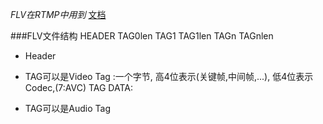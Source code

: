 *FLV在RTMP中用到*
[文档]()

###FLV文件结构
HEADER
TAG0len
TAG1
TAG1len
TAGn
TAGnlen
* Header
  
* TAG可以是Video Tag
  :一个字节, 高4位表示(关键帧,中间帧,...), 低4位表示Codec,(7:AVC)
  TAG DATA:
* TAG可以是Audio Tag
